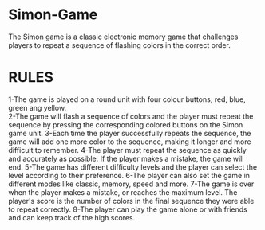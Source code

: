 # Simon-Game
The Simon game is a classic electronic memory game that challenges players to repeat a sequence of flashing colors in the correct order.

# RULES
1-The game is played on a round unit with four colour buttons; red, blue, green ang yellow.                                                                                                                                                      
2-The game will flash a sequence of colors and the player must repeat the sequence by pressing the corresponding colored buttons on the Simon game unit.
3-Each time the player successfully repeats the sequence, the game will add one more color to the sequence, making it longer and more difficult to remember.
4-The player must repeat the sequence as quickly and accurately as possible. If the player makes a mistake, the game will end.
5-The game has different difficulty levels and the player can select the level according to their preference.
6-The player can also set the game in different modes like classic, memory, speed and more.
7-The game is over when the player makes a mistake, or reaches the maximum level. The player's score is the number of colors in the final sequence they were able to repeat correctly.
8-The player can play the game alone or with friends and can keep track of the high scores.
